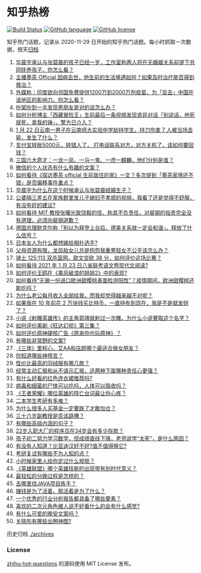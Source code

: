 # 知乎热榜
[![Build Status](https://github.com/ToWeLong/zhihu-hot-questions/workflows/CI/badge.svg)](https://github.com/ToWeLong/zhihu-hot-questions/actions)
[![GitHub language](https://img.shields.io/badge/language-golang-orange.svg)](https://golang.org/)
[![GitHub license](https://img.shields.io/github/license/ToWeLong/zhihu-hot-questions)](https://github.com/ToWeLong/zhihu-hot-questions/blob/main/LICENSE)

知乎热门话题，记录从 2020-11-29 日开始的知乎热门话题。每小时抓取一次数据，按天[归档](./archives)

<!-- BEGIN -->

1. [华晨宇承认与张碧晨的孩子已经一岁，工作室称两人将在无婚姻关系前提下共同抚养孩子，你怎么看？](https://www.zhihu.com/question/440533019)
1. [主播墨茶 Official 因病去世，他生前的生活境遇如何？如果及时治疗能否得到救治？](https://www.zhihu.com/question/440488455)
1. [外媒称：印度欲向邻国免费提供1200万到2000万剂疫苗，为「反击」中国在该地区的影响力。你怎么看？](https://www.zhihu.com/question/440644762)
1. [吵架吵到一半发现男朋友是对的该怎么办？](https://www.zhihu.com/question/422596620)
1. [如何分析博主「西藏冒险王」生前最后一条视频发现诡异对话「别说话，他死就死，拿我的锤」，警方已介入？](https://www.zhihu.com/question/440226087)
1. [1 月 22 日云南一男子在云南师大实验中学劫持学生，持刀伤害 7 人被当场击毙，发生了什么？](https://www.zhihu.com/question/440668867)
1. [支付宝转账5000元，转错人了， 打电话联系对方，对方关机了，该如何要回钱？](https://www.zhihu.com/question/351571558)
1. [三国六大奇才：一龙一凤、一马一鬼、一虎一麒麟，他们分别是谁？](https://www.zhihu.com/question/440017706)
1. [微信的个人状态有什么有趣的文案？](https://www.zhihu.com/question/440514246)
1. [如何看待《探访墨茶 official 生前居住的家》一文？多次提到「墨茶家境还不错」是否偏移事件重点？](https://www.zhihu.com/question/440725655)
1. [华晨宇为什么在这个时候承认与张碧晨结婚生子？](https://www.zhihu.com/question/440655743)
1. [公婆隔三差五在家族群里发儿子媳妇不孝顺的视频，我看了还是觉得不舒服，有没有好的建议?](https://www.zhihu.com/question/440440260)
1. [如何看待 MIT 教授张曙光致饶毅的信，称其不负责任，对裴钢的指责完全没有道理，必须向裴钢道歉？](https://www.zhihu.com/question/440634424)
1. [德国总理默克尔称「别以为拜登上台后，德美关系就一定会和谐」，释放了什么信号？](https://www.zhihu.com/question/440650417)
1. [日本女人为什么都想嫁给相扑选手?](https://www.zhihu.com/question/352910962)
1. [父母资源有限，龙凤胎女儿总是抱怨我重男轻女不公平该怎么办？](https://www.zhihu.com/question/417785073)
1. [骑士 125:113 双杀篮网，欧文空砍 38 分，如何评价这场比赛？](https://www.zhihu.com/question/440736450)
1. [如何看待 2021 年 1 月 23 日八省联考语文卷现代文阅读?](https://www.zhihu.com/question/440754542)
1. [如何评价王鸥在《乘风破浪的姐姐2》中的表现?](https://www.zhihu.com/question/440631567)
1. [如何看待“无锡一份进口欧洲甜樱桃表面检测阳性”？疫情期间，欧洲甜樱桃还能吃吗？](https://www.zhihu.com/question/440652915)
1. [为什么老公每月收入全部给我，而我却觉得越来越不对呢？](https://www.zhihu.com/question/434293862)
1. [如果我在 10 年前花 2 万块钱买比特币，一直持有到现在，我是不是就发财了？](https://www.zhihu.com/question/439136003)
1. [小说《射雕英雄传》的主角郭靖就射过一次雕，为什么小说要取这个名字？](https://www.zhihu.com/question/440235365)
1. [如何评价美剧《旺达幻视》第三集？](https://www.zhihu.com/question/440654669)
1. [如何评价原神硬核广告《原来你也玩原神》？](https://www.zhihu.com/question/440684314)
1. [有哪些非常野的文案?](https://www.zhihu.com/question/440236283)
1. [《三体》里程心、艾AA和庒颜哪个最适合做女朋友？](https://www.zhihu.com/question/435274918)
1. [你知道哪些神预言？](https://www.zhihu.com/question/48944599)
1. [性价比最高的羽绒服有哪几款？](https://www.zhihu.com/question/21938429)
1. [经常主动汇报和从不请示汇报，这两种下属哪种责任心更强？](https://www.zhihu.com/question/437347222)
1. [有什么好看的红色连衣裙推荐吗?](https://www.zhihu.com/question/305567605)
1. [病毒和细菌的尸体可以吃吗，人体可以吸收吗？](https://www.zhihu.com/question/439649684)
1. [《王者荣耀》哪位英雄的阵亡台词最让你心疼？](https://www.zhihu.com/question/422796196)
1. [二本学生考研有多难？](https://www.zhihu.com/question/382462947)
1. [为什么很多人买基金一定要跌了才敢加仓？](https://www.zhihu.com/question/440460820)
1. [三十六岁副教授是否该跳槽？](https://www.zhihu.com/question/440257592)
1. [有哪些高级内涵的句子？](https://www.zhihu.com/question/430792595)
1. [22岁入职大厂的程序员在34岁会有多少存款？](https://www.zhihu.com/question/436336543)
1. [孩子初二努力学习数学，但成绩直线下降，老师说学“太死”，是什么原因？](https://www.zhihu.com/question/440361057)
1. [有没有人知道？比亚迪汉好不好?值不值得换它?](https://www.zhihu.com/question/435893244)
1. [考研复试有哪些不为人知的点？](https://www.zhihu.com/question/65942939)
1. [小时候家里人给你定过什么规矩？](https://www.zhihu.com/question/440454178)
1. [《英雄联盟》哪个英雄技能的出现带有划时代意义？](https://www.zhihu.com/question/434778527)
1. [最轻松的分娩过程是怎样的？](https://www.zhihu.com/question/433909831)
1. [去哪里找JAVA项目练手？](https://www.zhihu.com/question/427212878)
1. [赚钱是为了活着，那活着是为了什么？](https://www.zhihu.com/question/434831702)
1. [一个优秀的行业分析报告都具备了哪些要素？](https://www.zhihu.com/question/35141938)
1. [喜欢的二次元角色被人说不好看什么的会有什么感觉?](https://www.zhihu.com/question/438428276)
1. [有什么可爱的晚安文案吗？](https://www.zhihu.com/question/385512608)
1. [关晓彤有哪些出圈神图?](https://www.zhihu.com/question/408938685)

<!-- END -->

历史归档 [./archives](./archives)


### License
[zhihu-hot-questions](https://github.com/towelong/zhihu-hot-questions) 的源码使用 MIT License 发布。